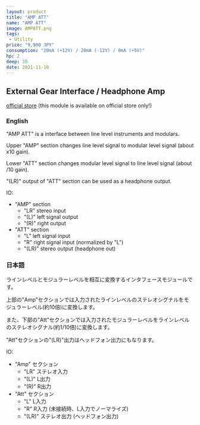 ```yaml
---
layout: product
title: "AMP ATT"
name: "AMP ATT"
image: AMPATT.png
tags:
 - Utility
price: "9,900 JPY"
consumption: "20mA (+12V) / 20mA (-12V) / 0mA (+5V)"
hp: 2
deep: 35
date: 2021-11-10
---
```


## External Gear Interface / Headphone Amp
[official store](
https://centrevillage.stores.jp/items/618b72747d5d813cc38b43bf
) (this module is available on official store only!)
### English 

"AMP ATT" is a interface between line level instruments and modulars.

Upper "AMP" section changes line level signal to modular level signal (about x10 gain).

Lower "ATT" section changes modular level signal to line level signal (about /10 gain).

"(LR)" output of "ATT" section can be used as a headphone output.

IO:

- "AMP" section
  - "LR" stereo input
  - "(L)" left signal output
  - "(R)" right output
- "ATT" section
  - "L" left signal input
  - "R" right signal input (normalized by "L")
  - "(LR)" stereo output (headphone out)

### 日本語

ラインレベルとモジュラーレベルを相互に変換するインタフェースモジュールです。

上部の"Amp"セクションでは入力されたラインレベルのステレオシグナルをモジュラーレベル(約10倍)に変換します。

また、下部の"Att"セクションでは入力されたモジュラーレベルをラインレベルのステレオシグナル(約1/10倍)に変換します。

"Att"セクションの"(LR)"出力はヘッドフォン出力にもなります。

IO:

- "Amp" セクション
  - "LR" ステレオ入力
  - "(L)" L出力
  - "(R)" R出力
- "Att" セクション
  - "L" L入力
  - "R" R入力 (未接続時、L入力でノーマライズ)
  - "(LR)" ステレオ出力 (ヘッドフォン出力)

